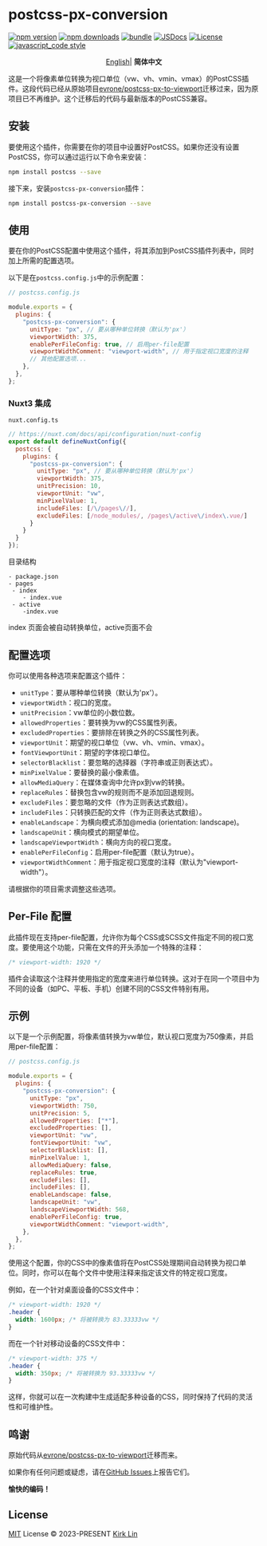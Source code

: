 # postcss-px-conversion

[![npm version][npm-version-src]][npm-version-href]
[![npm downloads][npm-downloads-src]][npm-downloads-href]
[![bundle][bundle-src]][bundle-href]
[![JSDocs][jsdocs-src]][jsdocs-href]
[![License][license-src]][license-href]
[![javascript_code style][code-style-image]][code-style-url]

<!-- Badges -->

[npm-version-src]: https://img.shields.io/npm/v/postcss-px-conversion?style=flat&colorA=080f12&colorB=3491fa
[npm-version-href]: https://npmjs.com/package/postcss-px-conversion
[npm-downloads-src]: https://img.shields.io/npm/dm/postcss-px-conversion?style=flat&colorA=080f12&colorB=3491fa
[npm-downloads-href]: https://npmjs.com/package/postcss-px-conversion
[bundle-src]: https://img.shields.io/bundlephobia/minzip/postcss-px-conversion?style=flat&colorA=080f12&colorB=3491fa&label=minzip
[bundle-href]: https://bundlephobia.com/result?p=postcss-px-conversion
[license-src]: https://img.shields.io/github/license/kirklin/postcss-px-conversion.svg?style=flat&colorA=080f12&colorB=3491fa
[license-href]: https://github.com/kirklin/postcss-px-conversion/blob/main/LICENSE
[jsdocs-src]: https://img.shields.io/badge/jsdocs-reference-080f12?style=flat&colorA=080f12&colorB=3491fa
[jsdocs-href]: https://www.jsdocs.io/package/postcss-px-conversion
[code-style-image]: https://img.shields.io/badge/code__style-%40kirklin%2Feslint--config-3491fa?style=flat&colorA=080f12&colorB=3491fa
[code-style-url]: https://github.com/kirklin/eslint-config/

<div align='center'>
<a href="README.md">English</a>| <b>简体中文</b>
</div>

这是一个将像素单位转换为视口单位（vw、vh、vmin、vmax）的PostCSS插件。这段代码已经从原始项目[evrone/postcss-px-to-viewport](https://github.com/evrone/postcss-px-to-viewport)迁移过来，因为原项目已不再维护。这个迁移后的代码与最新版本的PostCSS兼容。

## 安装

要使用这个插件，你需要在你的项目中设置好PostCSS。如果你还没有设置PostCSS，你可以通过运行以下命令来安装：

```bash
npm install postcss --save
```

接下来，安装`postcss-px-conversion`插件：

```bash
npm install postcss-px-conversion --save
```

## 使用

要在你的PostCSS配置中使用这个插件，将其添加到PostCSS插件列表中，同时加上所需的配置选项。

以下是在`postcss.config.js`中的示例配置：

```javascript
// postcss.config.js

module.exports = {
  plugins: {
    "postcss-px-conversion": {
      unitType: "px", // 要从哪种单位转换（默认为'px'）
      viewportWidth: 375,
      enablePerFileConfig: true, // 启用per-file配置
      viewportWidthComment: "viewport-width", // 用于指定视口宽度的注释
      // 其他配置选项...
    },
  },
};
```

### Nuxt3 集成

`nuxt.config.ts`

```javascript
// https://nuxt.com/docs/api/configuration/nuxt-config
export default defineNuxtConfig({
  postcss: {
    plugins: {
      "postcss-px-conversion": {
        unitType: "px", // 要从哪种单位转换（默认为'px'）
        viewportWidth: 375,
        unitPrecision: 10,
        viewportUnit: "vw",
        minPixelValue: 1,
        includeFiles: [/\/pages\//],
        excludeFiles: [/node_modules/, /pages\/active\/index\.vue/]
      }
    }
  }
});
```

目录结构

```
- package.json
- pages
 - index
    - index.vue
 - active
    -index.vue
```

index 页面会被自动转换单位，active页面不会

## 配置选项

你可以使用各种选项来配置这个插件：

- `unitType`：要从哪种单位转换（默认为'px'）。
- `viewportWidth`：视口的宽度。
- `unitPrecision`：vw单位的小数位数。
- `allowedProperties`：要转换为vw的CSS属性列表。
- `excludedProperties`：要排除在转换之外的CSS属性列表。
- `viewportUnit`：期望的视口单位（vw、vh、vmin、vmax）。
- `fontViewportUnit`：期望的字体视口单位。
- `selectorBlacklist`：要忽略的选择器（字符串或正则表达式）。
- `minPixelValue`：要替换的最小像素值。
- `allowMediaQuery`：在媒体查询中允许px到vw的转换。
- `replaceRules`：替换包含vw的规则而不是添加回退规则。
- `excludeFiles`：要忽略的文件（作为正则表达式数组）。
- `includeFiles`：只转换匹配的文件（作为正则表达式数组）。
- `enableLandscape`：为横向模式添加@media (orientation: landscape)。
- `landscapeUnit`：横向模式的期望单位。
- `landscapeViewportWidth`：横向方向的视口宽度。
- `enablePerFileConfig`：启用per-file配置（默认为true）。
- `viewportWidthComment`：用于指定视口宽度的注释（默认为"viewport-width"）。

请根据你的项目需求调整这些选项。

## Per-File 配置

此插件现在支持per-file配置，允许你为每个CSS或SCSS文件指定不同的视口宽度。要使用这个功能，只需在文件的开头添加一个特殊的注释：

```css
/* viewport-width: 1920 */
```

插件会读取这个注释并使用指定的宽度来进行单位转换。这对于在同一个项目中为不同的设备（如PC、平板、手机）创建不同的CSS文件特别有用。

## 示例

以下是一个示例配置，将像素值转换为vw单位，默认视口宽度为750像素，并启用per-file配置：

```javascript
// postcss.config.js

module.exports = {
  plugins: {
    "postcss-px-conversion": {
      unitType: "px",
      viewportWidth: 750,
      unitPrecision: 5,
      allowedProperties: ["*"],
      excludedProperties: [],
      viewportUnit: "vw",
      fontViewportUnit: "vw",
      selectorBlacklist: [],
      minPixelValue: 1,
      allowMediaQuery: false,
      replaceRules: true,
      excludeFiles: [],
      includeFiles: [],
      enableLandscape: false,
      landscapeUnit: "vw",
      landscapeViewportWidth: 568,
      enablePerFileConfig: true,
      viewportWidthComment: "viewport-width",
    },
  },
};
```

使用这个配置，你的CSS中的像素值将在PostCSS处理期间自动转换为视口单位。同时，你可以在每个文件中使用注释来指定该文件的特定视口宽度。

例如，在一个针对桌面设备的CSS文件中：

```css
/* viewport-width: 1920 */
.header {
  width: 1600px; /* 将被转换为 83.33333vw */
}
```

而在一个针对移动设备的CSS文件中：

```css
/* viewport-width: 375 */
.header {
  width: 350px; /* 将被转换为 93.33333vw */
}
```

这样，你就可以在一次构建中生成适配多种设备的CSS，同时保持了代码的灵活性和可维护性。

## 鸣谢

原始代码从[evrone/postcss-px-to-viewport](https://github.com/evrone/postcss-px-to-viewport)迁移而来。

如果你有任何问题或疑虑，请在[GitHub Issues](https://github.com/kirklin/postcss-px-conversion/issues)上报告它们。

**愉快的编码！**

## License

[MIT](./LICENSE) License &copy; 2023-PRESENT [Kirk Lin](https://github.com/kirklin)
